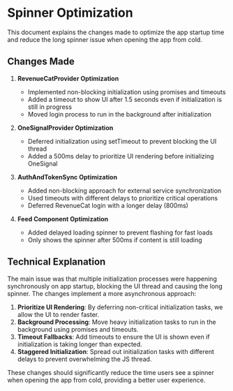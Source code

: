 # Spinner Optimization

This document explains the changes made to optimize the app startup time and reduce the long spinner issue when opening the app from cold.

## Changes Made

1. **RevenueCatProvider Optimization**
   - Implemented non-blocking initialization using promises and timeouts
   - Added a timeout to show UI after 1.5 seconds even if initialization is still in progress
   - Moved login process to run in the background after initialization

2. **OneSignalProvider Optimization**
   - Deferred initialization using setTimeout to prevent blocking the UI thread
   - Added a 500ms delay to prioritize UI rendering before initializing OneSignal

3. **AuthAndTokenSync Optimization**
   - Added non-blocking approach for external service synchronization
   - Used timeouts with different delays to prioritize critical operations
   - Deferred RevenueCat login with a longer delay (800ms)

4. **Feed Component Optimization**
   - Added delayed loading spinner to prevent flashing for fast loads
   - Only shows the spinner after 500ms if content is still loading

## Technical Explanation

The main issue was that multiple initialization processes were happening synchronously on app startup, blocking the UI thread and causing the long spinner. The changes implement a more asynchronous approach:

1. **Prioritize UI Rendering**: By deferring non-critical initialization tasks, we allow the UI to render faster.
2. **Background Processing**: Move heavy initialization tasks to run in the background using promises and timeouts.
3. **Timeout Fallbacks**: Add timeouts to ensure the UI is shown even if initialization is taking longer than expected.
4. **Staggered Initialization**: Spread out initialization tasks with different delays to prevent overwhelming the JS thread.

These changes should significantly reduce the time users see a spinner when opening the app from cold, providing a better user experience.
